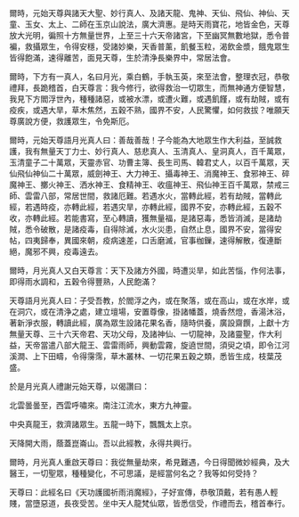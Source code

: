 爾時，元始天尊與諸天大聖、妙行真人、及諸天龍、鬼神、天仙、飛仙、神仙、天童、玉女、太上、二師在玉京山說法，廣大濟惠。是時天雨寶花，地皆金色，天尊放大光明，徧照十方無量世界，上至三十六天帝諸宮，下至幽冥無數地獄，悉令普褊，救攝眾生，令得安穩，受諸妙樂，天香普薰，飢餐玉粒，渴飲金漿，餓鬼眾生皆得飽滿，速得離苦，面見天尊，生於清浄長樂界中，常居法會。

爾時，下方有一真人，名曰月光，乘白鶴，手執玉英，來至法會，整理衣冠，恭敬禮拜，長跪稽首，白天尊言：我今修行，欲得救治一切眾生，而無神通方便智慧，我見下方閻浮世內，種種諸惡，或被水漂，或遭火難，或遇飢饉，或有劫賊，或有疫疾，或遇大旱，草木焦然，五穀不熟，國界不安，人民驚懼，如何救拔？唯願天尊廣說方便，救護眾生，令免斯厄。

爾時，元始天尊語月光真人曰：善哉善哉！子今能為大地眾生作大利益，至誠救護，我有無量天丁力士、妙行真人、慈悲真人、玉清真人、皇洞真人，百千萬眾，玉清童子二十萬眾，天靈赤官、功曹主簿、長生司馬、韓君丈人，以百千萬眾，天仙飛仙神仙二十萬眾，威劍神王、大力神王、攝毒神王、消魔神王、食邪神王、碎魔神王、擲火神王、洒水神王、食精神王、收瘟神王、飛仙神王百千萬眾，禁戒三師、雲雷八部，常居世間，救諸厄難。若遇水火，當轉此經，若有劫賊，當轉此經，若遇時疫，亦轉此經，若遇灾旱，亦轉此經，國界不安，亦轉此經，五穀不收，亦轉此經。若能書寫，至心轉讀，獲無量福，是諸惡毒，悉皆消滅，是諸劫賊，悉令破散，是諸疫毒，自得除滅，水火災患，自然止息，國界不安，當得安帖，四夷歸奉，異國來朝，疫病速差，口舌磨滅，官事枷鏁，速得解散，復連斷絕，魔邪不興，疫毒遠去。

爾時，月光真人又白天尊言：天下及諸方外國，時遭災旱，如此苦惱，作何法事，即得雨水調和，五穀令得豐熟，人民飽滿？

天尊語月光真人曰：子受吾教，於閻浮之內，或在聚落，或在高山，或在水岸，或在洞穴，或在清浄之處，建立壇場，安置尊像，掛諸幡蓋，燒香然燈，香湯沐浴，著新淨衣服，轉讀此經，廣為眾生設諸花果名香，隨時供養，廣設齋饌，上獻十方無量天尊、三十六天帝君、天功父母，及諸神仙、一切龍神，及諸靈聖，作大利益，天帝當遣八部大龍王、雲雷雨師，興動雲霧，旋遶世間，須臾之頃，即令江河溪澗、上下田疇，令得霶霈，草木叢林、一切花果五穀之類，悉皆生成，枝葉茂盛。

於是月光真人禮謝元始天尊，以偈讚曰：

北雲曇曇至，西雲呼嘯來。南注江流水，東方九神靈。

中央真龍王，救濟諸眾生。五龍一時下，飄飄太上京。

天降開大雨，蔭蓋崑崙山。吾以此經教，永得共興行。

爾時，月光真人重啟天尊曰：我從無量劫來，希見難遇，今日得聞微妙經典，及大醫王，一切聖眾，種種變化，不可思議，是經當何名之？我等如何受持？

天尊曰：此經名曰《天功護國祈雨消魔經》，子好宣傳，恭敬頂戴，若有愚人輕賤，當墮惡道，長夜受苦。坐中天人龍梵仙眾，皆悉信受，作禮而去，稽首奉行。
